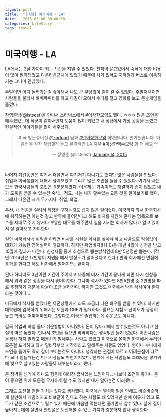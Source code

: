 ```yaml
---
layout: post
title:  "[여행] 미국여행 - LA"
date:   2015-03-06 00:00:00
categories: LifeStory
tags: travel
---
```

# 미국여행 - LA

LA에서는 2달 가까이 되는 기간을 지낼 수 있었다. 친척이 살고있어서 숙식에 대한 비용이 많이 절약되었고 다운타운근처에 있었기 때문에 차가 없어도 지하철과 버스로 이동하기는 그나마 괜찮았다.

주말이면 어디 놀러가는걸 좋아해서 나도 큰 부담없이 같이 갈 수 있었다. 주말저녁이면 사람들을 불러서 바베큐파티를 하고 다같이 모여서 수다를 떨고 영화를 보고 콘솔게임을 즐겼다.

장영준님(@istsest)을 만나서 스타벅스에서 #이상한모임도 했다. ㅎㅎㅎ 많은 조언을 해주셨었는데 직군이 같아서인지 도움이 많이 되었고 내 상황에서 가장 공감을 느꼈고 현실적인 이야기들을 많이 해주셨다.

<blockquote class="twitter-tweet" lang="en" align="center"><p>미국 방문중이신 <a href="https://twitter.com/earlpod">@earlpod</a> 님과 <a href="https://twitter.com/hashtag/%EB%B0%98%EC%9D%B4%EC%83%81%ED%95%9C%EB%AA%A8%EC%9E%84?src=hash">#반이상한모임</a> 하였습니다. 반가웠습니다. 다음번에 각자 작업할거 들고 본격적인 LA 지부 <a href="https://twitter.com/hashtag/%EC%9D%B4%EC%83%81%ED%95%9C%EB%B0%B1%EC%88%98%EB%AA%A8%EC%9E%84?src=hash">#이상한백수모임</a> 함 더 해요 ^^</p>&mdash; 장영준 (@istsest) <a href="https://twitter.com/istsest/status/555175864673898496">January 14, 2015</a></blockquote> <script async src="//platform.twitter.com/widgets.js" charset="utf-8"></script>
<br/>

나머지 기간동안은 여기서 머물면서 여기저기 다니기도 했지만 많은 사람들을 만났다. 취업과 미국생활에 대해서 물어보았고 그리고 많은 조언을 들을 수 있었다. 여기서 사는 모든 한국사람들의 고민은 신분문제였다. 이문제는 가족이라도 해결하기 쉽지 않았고 내가 도움을 받을 수 있는건 숙식... 정도. 나는 내가 할수있는 모든 것을 알아보기로 했다. 그래서 나온건 크게 두가지다. 취업, 학업.

우선, 내 전공을 살려서 직장을 구하는것도 쉽지 않은 일이었다. 미국까지 와서 한국회사에 취직하는건 아닌것 같고 만약에 들어간다고 해도 비자를 지원해 준다는 명목으로 보수를 제대로 주지 않거나 부당한 대우를 해주면서 일을 시키는 회사가 많다고 알고 있어서 잘 알아보고 가야한다.

일단 미국회사에 취직을 하려면 비자를 지원할 회사를 찾아야 하고 다음으로 막힘없이 대화가 가능한 영어실력이 필요하다. 하지만 취업비자(H1-B)은 매년 4월에 신청을 받고 10월에 결과가 나온다. 신청자들 중에 추첨으로 뽑는방식인데 8만 5천명만 뽑는다. (작년 2014년은 17만명이 지원을 해서 반정도가 떨어졌다고 한다.) 만약 회사에선 면접에 통과를 한다고 해도 비자에서 떨어지면.. 끝이다.

된다 하더라도 3년이란 기간이 주어지고 나중에 비자 기간이 끝나게 되면 다시 신청을 해서 위와 같은 상황을 다시 겪어야한다. 그나마 석사가 있다면 8만5천명 중 2만명을 따로 추첨하기 때문에 확율이 조금 올라간다. 하지만 그것도 미국에서 받은 석사여야 한다 라는 것이다... 

미국에서 석사를 받았다면 어떤상황에서 라도 조금더 나은 대우를 받을 수 있다. 하지만 대학원에 입학하기 위해서는 토플과 GRE가 필요하다. 필요한 시험도 난이도가 굉장히 높고 학비도 어마어마했다. 그렇다고 미국은 졸업하는게 쉬운곳도 아니다.

결국 취업과 학업 둘다 쉬운방법이 아니었다. 돈이 많다고해서 할수있는것도 아니고 현실의 벽은 높았다. 만나서 조언을 들으면 막막하다는 생각밖엔 들지 않았다. 어떤사람은 올생각 하지 말라고 매몰차게 말해주는 사람도 있었고 미국으로 올꺼면 한국에서 누리던 모든걸 포기하고 와서 밑바닥부터 시작하라고 말해주는 사람도 있었다. 형이나 누나에게 조언을 들어도 딱히 길이 보이는것도 아니다. 생각하는 관점이 다르고 어려운점이 다르다 보니 힘들다는건 미국사람들도 마찬가지였다. 현지에 사는 사람들도 크레딧을 쌓기위해 빚으로 살고있는 사람들이 대부분이라고 했다.

큰 장벽을 넘기에 하나도 힘든데 여러장 겹쳐있는 느낌이다... 나보다 조건이 좋거나 운이 좋으면 위에 모든걸 무시하게 될 수도 있지만 내가 알아본건 이러했다.

그래도 도전할 만한 가치는 있다고 생각했다. 미국에선 열심히 일을 안해도 비슷비슷하게 살만해서 게을러지고 바보같아 진다고 하는 사람도 꽤 있었지만 삶에 여유가 있고 모두가 같은 조건으로 누릴수 있기 때문에 마음만 먹는다면 즐기면서 살수 있다. 삶에 질이 높아지는데에 살면서 한번쯤은 도전해볼 수 있는 가치가 충분하지 않나 생각한다.